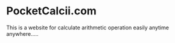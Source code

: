 # PocketCalcii.com
This is a website for calculate arithmetic operation easily anytime anywhere.....
